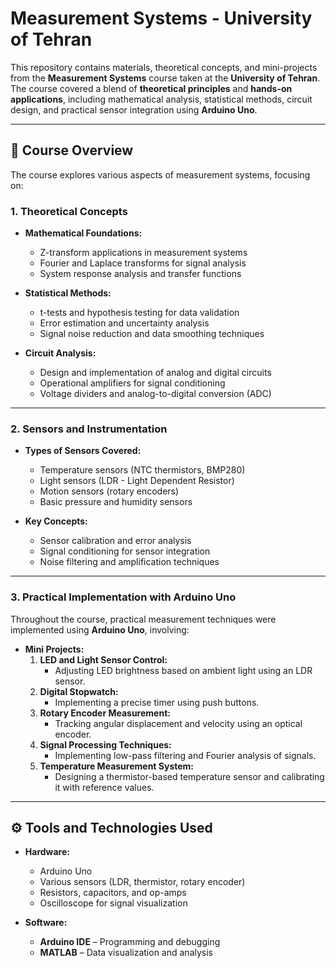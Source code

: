 # Measurement Systems - University of Tehran

This repository contains materials, theoretical concepts, and mini-projects from the **Measurement Systems** course taken at the **University of Tehran**. The course covered a blend of **theoretical principles** and **hands-on applications**, including mathematical analysis, statistical methods, circuit design, and practical sensor integration using **Arduino Uno**.

---

## 📖 Course Overview

The course explores various aspects of measurement systems, focusing on:

### **1. Theoretical Concepts**
- **Mathematical Foundations:**
  - Z-transform applications in measurement systems
  - Fourier and Laplace transforms for signal analysis
  - System response analysis and transfer functions

- **Statistical Methods:**
  - t-tests and hypothesis testing for data validation
  - Error estimation and uncertainty analysis
  - Signal noise reduction and data smoothing techniques

- **Circuit Analysis:**
  - Design and implementation of analog and digital circuits
  - Operational amplifiers for signal conditioning
  - Voltage dividers and analog-to-digital conversion (ADC)

---

### **2. Sensors and Instrumentation**
- **Types of Sensors Covered:**
  - Temperature sensors (NTC thermistors, BMP280)
  - Light sensors (LDR - Light Dependent Resistor)
  - Motion sensors (rotary encoders)
  - Basic pressure and humidity sensors

- **Key Concepts:**
  - Sensor calibration and error analysis
  - Signal conditioning for sensor integration
  - Noise filtering and amplification techniques

---

### **3. Practical Implementation with Arduino Uno**
Throughout the course, practical measurement techniques were implemented using **Arduino Uno**, involving:

- **Mini Projects:**
  1. **LED and Light Sensor Control:**  
     - Adjusting LED brightness based on ambient light using an LDR sensor.
  2. **Digital Stopwatch:**  
     - Implementing a precise timer using push buttons.
  3. **Rotary Encoder Measurement:**  
     - Tracking angular displacement and velocity using an optical encoder.
  4. **Signal Processing Techniques:**  
     - Implementing low-pass filtering and Fourier analysis of signals.
  5. **Temperature Measurement System:**  
     - Designing a thermistor-based temperature sensor and calibrating it with reference values.

---

## ⚙️ Tools and Technologies Used

- **Hardware:**  
  - Arduino Uno  
  - Various sensors (LDR, thermistor, rotary encoder)  
  - Resistors, capacitors, and op-amps  
  - Oscilloscope for signal visualization  

- **Software:**  
  - **Arduino IDE** – Programming and debugging  
  - **MATLAB** – Data visualization and analysis  



